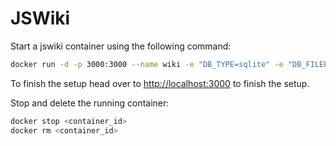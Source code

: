 # JSWiki

Start a jswiki container using the following command: 

```bash
docker run -d -p 3000:3000 --name wiki -e "DB_TYPE=sqlite" -e "DB_FILEPATH=/wiki/wiki.sqlite" -v "<PATH to Repo>/jswiki/wiki.sqlite:/wiki/wiki.sqlite" ghcr.io/requarks/wiki:2
```

To finish the setup head over to [http://localhost:3000](http://localhost:3000) to finish the setup.

Stop and delete the running container:

```bash
docker stop <container_id>  
docker rm <container_id> 
```
